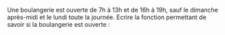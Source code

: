 Une boulangerie est ouverte de 7h à 13h et de 16h à 19h, sauf le dimanche après-midi et le lundi toute la journée. Ecrire la fonction permettant de savoir si la boulangerie est ouverte : 
